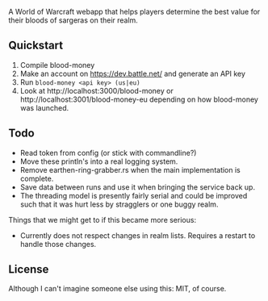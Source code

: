 A World of Warcraft webapp that helps players determine the best value for their bloods of sargeras on their realm.

Quickstart
----------
  1. Compile blood-money
  2. Make an account on https://dev.battle.net/ and generate an
     API key
  3. Run `blood-money <api key> (us|eu)`
  4. Look at http://localhost:3000/blood-money or http://localhost:3001/blood-money-eu depending on
     how blood-money was launched.

Todo
----
  - Read token from config (or stick with commandline?)
  - Move these println's into a real logging system.
  - Remove earthen-ring-grabber.rs when the main
    implementation is complete.
  - Save data between runs and use it when bringing the service
    back up.
  - The threading model is presently fairly serial and could be
    improved such that it was hurt less by stragglers or one
    buggy realm.

Things that we might get to if this became more serious:
  - Currently does not respect changes in realm lists.
    Requires a restart to handle those changes.

License
-------
Although I can't imagine someone else using this: MIT, of course.
